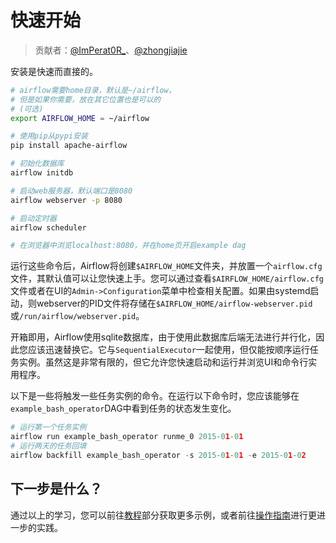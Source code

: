 # 快速开始

> 贡献者：[@ImPerat0R\_](https://github.com/tssujt)、[@zhongjiajie](https://github.com/zhongjiajie)

安装是快速而直接的。

```bash
# airflow需要home目录，默认是~/airflow，
# 但是如果你需要，放在其它位置也是可以的
# (可选)
export AIRFLOW_HOME = ~/airflow

# 使用pip从pypi安装
pip install apache-airflow

# 初始化数据库
airflow initdb

# 启动web服务器，默认端口是8080
airflow webserver -p 8080

# 启动定时器
airflow scheduler

# 在浏览器中浏览localhost:8080，并在home页开启example dag
```

运行这些命令后，Airflow将创建`$AIRFLOW_HOME`文件夹，并放置一个`airflow.cfg`文件，其默认值可以让您快速上手。您可以通过查看`$AIRFLOW_HOME/airflow.cfg`文件或者在UI的`Admin->Configuration`菜单中检查相关配置。如果由systemd启动，则webserver的PID文件将存储在`$AIRFLOW_HOME/airflow-webserver.pid`或`/run/airflow/webserver.pid`。

开箱即用，Airflow使用sqlite数据库，由于使用此数据库后端无法进行并行化，因此您应该迅速替换它。它与`SequentialExecutor`一起使用，但仅能按顺序运行任务实例。虽然这是非常有限的，但它允许您快速启动和运行并浏览UI和命令行实用程序。

以下是一些将触发一些任务实例的命令。在运行以下命令时，您应该能够在`example_bash_operator`DAG中看到任务的状态发生变化。

```py
# 运行第一个任务实例
airflow run example_bash_operator runme_0 2015-01-01
# 运行两天的任务回填
airflow backfill example_bash_operator -s 2015-01-01 -e 2015-01-02
```

## 下一步是什么？

通过以上的学习，您可以前往[教程](zh/5.md)部分获取更多示例，或者前往[操作指南](zh/6.md)进行更进一步的实践。
